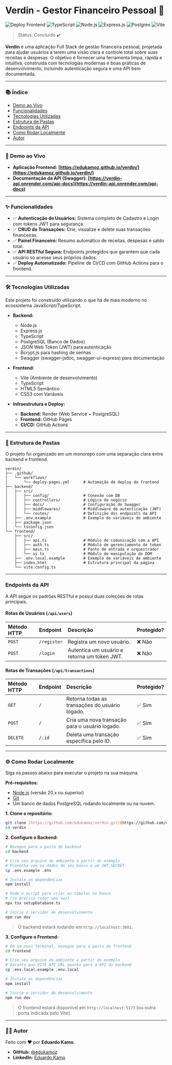 # Verdin - Gestor Financeiro Pessoal 💸

![Deploy Frontend](https://github.com/edukamoz/verdin/actions/workflows/deploy-pages.yml/badge.svg)
![TypeScript](https://img.shields.io/badge/typescript-%23007ACC.svg?style=for-the-badge&logo=typescript&logoColor=white)
![Node.js](https://img.shields.io/badge/node.js-339933?style=for-the-badge&logo=nodedotjs&logoColor=white)
![Express.js](https://img.shields.io/badge/express.js-%23404d59.svg?style=for-the-badge&logo=express&logoColor=%2361DAFB)
![Postgres](https://img.shields.io/badge/postgres-%23316192.svg?style=for-the-badge&logo=postgresql&logoColor=white)
![Vite](https://img.shields.io/badge/vite-%23646CFF.svg?style=for-the-badge&logo=vite&logoColor=white)

> Status: Concluído ✔️

**Verdin** é uma aplicação Full Stack de gestão financeira pessoal, projetada para ajudar usuários a terem uma visão clara e controle total sobre suas receitas e despesas. O objetivo é fornecer uma ferramenta limpa, rápida e intuitiva, construída com tecnologias modernas e boas práticas de desenvolvimento, incluindo autenticação segura e uma API bem documentada.

---

### 📚 Índice

- [Demo ao Vivo](#-demo-ao-vivo)
- [Funcionalidades](#-funcionalidades)
- [Tecnologias Utilizadas](#-tecnologias-utilizadas)
- [Estrutura de Pastas](#-estrutura-de-pastas)
- [Endpoints da API](#-endpoints-da-api)
- [Como Rodar Localmente](#-como-rodar-localmente)
- [Autor](#-autor)

---

### 🚀 Demo ao Vivo

- **Aplicação Frontend:** **[https://edukamoz.github.io/verdin/](https://edukamoz.github.io/verdin/)**
- **Documentação da API (Swagger):** **[https://verdin-api.onrender.com/api-docs](https://verdin-api.onrender.com/api-docs)**

---

### ✨ Funcionalidades

- ✅ **Autenticação de Usuários:** Sistema completo de Cadastro e Login com tokens JWT para segurança.
- ✅ **CRUD de Transações:** Crie, visualize e delete suas transações financeiras.
- ✅ **Painel Financeiro:** Resumo automático de receitas, despesas e saldo total.
- ✅ **API RESTful Segura:** Endpoints protegidos que garantem que cada usuário só acesse seus próprios dados.
- ✅ **Deploy Automatizado:** Pipeline de CI/CD com GitHub Actions para o frontend.

---

### 🛠️ Tecnologias Utilizadas

Este projeto foi construído utilizando o que há de mais moderno no ecossistema JavaScript/TypeScript.

- **Backend:**

  - Node.js
  - Express.js
  - TypeScript
  - PostgreSQL (Banco de Dados)
  - JSON Web Token (JWT) para autenticação
  - Bcrypt.js para hashing de senhas
  - Swagger (swagger-jsdoc, swagger-ui-express) para documentação

- **Frontend:**

  - Vite (Ambiente de desenvolvimento)
  - TypeScript
  - HTML5 Semântico
  - CSS3 com Variáveis

- **Infraestrutura e Deploy:**
  - **Backend:** Render (Web Service + PostgreSQL)
  - **Frontend:** GitHub Pages
  - **CI/CD:** GitHub Actions

---

### 📁 Estrutura de Pastas

O projeto foi organizado em um monorepo com uma separação clara entre backend e frontend.

```
verdin/
├── .github/
│   └── workflows/
│       └── deploy-pages.yml      # Automação de deploy do frontend
├── backend/
│   ├── src/
│   │   ├── config/               # Conexão com DB
│   │   ├── controllers/          # Lógica de negócio
│   │   ├── docs/                 # Configuração do Swagger
│   │   ├── middlewares/          # Middleware de autenticação (JWT)
│   │   └── routes/               # Definição dos endpoints da API
│   ├── .env.example              # Exemplo de variáveis de ambiente
│   ├── package.json
│   └── tsconfig.json
└── frontend/
    ├── src/
    │   ├── api.ts                # Módulo de comunicação com a API
    │   ├── auth.ts               # Módulo de gerenciamento de token
    │   ├── main.ts               # Ponto de entrada e orquestrador
    │   └── ui.ts                 # Módulo de manipulação do DOM
    ├── .env.local.example        # Exemplo de variáveis de ambiente
    ├── index.html                # Estrutura principal da página
    └── vite.config.ts
```

---

### Endpoints da API

A API segue os padrões RESTful e possui duas coleções de rotas principais.

#### Rotas de Usuários (`/api/users`)

| Método HTTP | Endpoint    | Descrição                                    | Protegido? |
| :---------- | :---------- | :------------------------------------------- | :--------- |
| `POST`      | `/register` | Registra um novo usuário.                    | ❌ Não     |
| `POST`      | `/login`    | Autentica um usuário e retorna um token JWT. | ❌ Não     |

#### Rotas de Transações (`/api/transactions`)

| Método HTTP | Endpoint | Descrição                                      | Protegido? |
| :---------- | :------- | :--------------------------------------------- | :--------- |
| `GET`       | `/`      | Retorna todas as transações do usuário logado. | ✅ Sim     |
| `POST`      | `/`      | Cria uma nova transação para o usuário logado. | ✅ Sim     |
| `DELETE`    | `/:id`   | Deleta uma transação específica pelo ID.       | ✅ Sim     |

---

### ⚙️ Como Rodar Localmente

Siga os passos abaixo para executar o projeto na sua máquina.

**Pré-requisitos:**

- [Node.js](https://nodejs.org/en/) (versão 20.x ou superior)
- [Git](https://git-scm.com/)
- Um banco de dados PostgreSQL rodando localmente ou na nuvem.

**1. Clone o repositório:**

```bash
git clone [https://github.com/edukamoz/verdin.git](https://github.com/edukamoz/verdin.git)
cd verdin
```

**2. Configure o Backend:**

```bash
# Navegue para a pasta do backend
cd backend

# Crie seu arquivo de ambiente a partir do exemplo
# Preencha com os dados do seu banco e um JWT_SECRET
cp .env.example .env

# Instale as dependências
npm install

# Rode o script para criar as tabelas no banco
# (só precisa rodar uma vez)
npx tsx setupDatabase.ts

# Inicie o servidor de desenvolvimento
npm run dev
```

> O backend estará rodando em `http://localhost:3001`.

**3. Configure o Frontend:**

```bash
# Em um novo terminal, navegue para a pasta do frontend
cd frontend

# Crie seu arquivo de ambiente a partir do exemplo
# Garanta que VITE_API_URL aponta para a API do backend
cp .env.local.example .env.local

# Instale as dependências
npm install

# Inicie o servidor de desenvolvimento
npm run dev
```

> O frontend estará disponível em `http://localhost:5173` (ou outra porta indicada pelo Vite).

---

### 👨‍💻 Autor

Feito com ❤️ por **Eduardo Kamo**.

- **GitHub:** [@edukamoz](https://github.com/edukamoz)
- **LinkedIn:** [Eduardo Kamo](https://www.linkedin.com/in/eduardo-kamo/)

